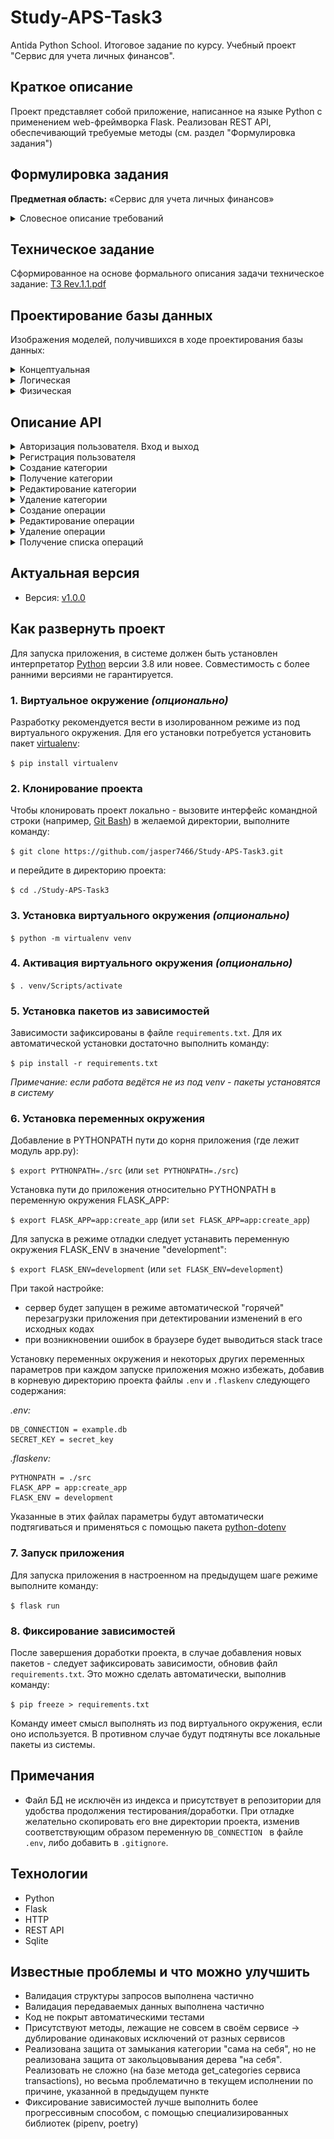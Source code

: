 # Study-APS-Task3
Antida Python School. Итоговое задание по курсу. Учебный проект "Сервис для учета личных финансов".

## Краткое описание

Проект представляет собой приложение, написанное на языке Python с применением web-фреймворка Flask.
Реализован REST API, обеспечивающий требуемые методы (см. раздел "Формулировка задания")

## Формулировка задания

**Предметная область:** «Сервис для учета личных финансов»

<details>
  <summary>Словесное описание требований</summary>
  
1. Сайт представляет собой сервис для учета личных финансов. Пользователи сервиса фиксируют свои доходы и расходы, чтобы видеть отчеты по своим личным финансам.
2. Для работы на сайте необходима регистрация, обязательные поля профиля — имя, фамилия, email, пароль. Для авторизации используется пара email и пароль.
3. Зарегистрированный пользователь может:
  
- Добавлять операции доходов и расходов, а также редактировать и удалять добавленные операции
- Добавлять категории для операций, а также редактировать и удалять существующие категории
- Строить отчеты с разрезами по временному периоду и категории

4. При добавлении операции пользователь передает следующие поля:
  
- Тип операции (доход/расход)
- Сумма
- Описание операции (не обязательно)
- Категория (не обязательно, у операции может быть 1 или 0 категорий)
- Дата и время (не обязательно, по умолчанию используется текущее время)

5. При добавлении категории пользователь передает следующие поля:
  
- Название
- Родительская категория (не обязательно, если не указана, то создается категория верхнего уровня)

6. Категории могут вкладываться друг в друга, образуя древовидную структуру. Например: категория «Еда» может содержать подкатегории «Продукты», «Рестораны», «Обеды».
7. При построении отчета об операциях, пользователь может указать категорию и временной период, по которым строится отчет:

- Если указана категория, то учитываются операции из категории и всех ее подкатегорий, подкатегорий ее подкатегорий и так далее. Если категория не указано, то в отчет включаются все операции за период независимо от категории
- Варианты временных периодов: текущая неделя (с понедельника по воскресенье), предыдущая неделя, текущий месяц, предыдущий месяц, текущий квартал, предыдущий квартал, текущий год, предыдущий год, произвольный диапазон (указываются даты начала и конца диапазона), всё время

8. Отчет об операциях содержит:
- Список операций, соответствующий указанным категории и временному периоду. Для каждой операции отдается дата, сумма, описание и категория (вместе со всеми родительскими категориями). Список отсортирован по дате и отдается с пагинацией
- Общую сумма для всех операций из списка
</details>

## Техническое задание
Сформированное на основе формального описания задачи техническое задание: [ТЗ Rev.1.1.pdf](https://github.com/jasper7466/Study-APS-Task3/tree/develop/assets/Rev.1.1.pdf)

## Проектирование базы данных
Изображения моделей, получившихся в ходе проектирования базы данных:

<details>
  <summary>Концептуальная</summary>
  
  ![Концептуальная](https://github.com/jasper7466/Study-APS-Task3/blob/develop/assets/%D0%9A%D0%BE%D0%BD%D1%86%D0%B5%D0%BF%D1%82%D1%83%D0%B0%D0%BB%D1%8C%D0%BD%D0%B0%D1%8F%20%D0%BC%D0%BE%D0%B4%D0%B5%D0%BB%D1%8C.png)
</details>

<details>
  <summary>Логическая</summary>
  
  ![Логическая](https://github.com/jasper7466/Study-APS-Task3/blob/develop/assets/%D0%9B%D0%BE%D0%B3%D0%B8%D1%87%D0%B5%D1%81%D0%BA%D0%B0%D1%8F%20%D0%BC%D0%BE%D0%B4%D0%B5%D0%BB%D1%8C.png)
</details>

<details>
  <summary>Физическая</summary>
  
  ![Физическая](https://github.com/jasper7466/Study-APS-Task3/blob/develop/assets/%D0%A4%D0%B8%D0%B7%D0%B8%D1%86%D0%B5%D1%81%D0%BA%D0%B0%D1%8F%20%D0%BC%D0%BE%D0%B4%D0%B5%D0%BB%D1%8C.png)
</details>

## Описание API

<details>
  <summary>Авторизация пользователя. Вход и выход</summary>
  
  ```javascript
  POST /auth/login
  ```
  ```javascript
  Request:
  {
    "email": str,
    "password": str
  }
  ```
  ```javascript
  POST /auth/logout
  ```
</details>

<details>
  <summary>Регистрация пользователя</summary>
  
  ```javascript
  POST /register
  ```
  ```javascript
  Request:
  {
    "email": str,
    "password": str,
    "first_name": str,
    "last_name": str
  }
  Response:
  {
    "id": int,
    "email": str,
    "first_name": str,
    "last_name": str
  }
  ```
</details>

<details>
    <summary>Создание категории</summary>
  Метод доступен только авторизованным пользователям.
  
  ```javascript
  POST /category
  ```
  ```javascript
  Request:
  {
    "name": str,
    "parent_id": int?
  }
  Response:
  {
    "id": int,
    "name": str,
    "parent_id": int?
  }
  ```
</details>

<details>
  <summary>Получение категории</summary>
  Метод доступен только авторизованным пользователям. Поиск производится по уникальному (в рамках дерева данного пользователя) имени категории.
  
  ```javascript
  GET /category
  ```
  ```javascript
  Request:
  {
    "name": str,
  }
  Response:
  {
    "id": int,
    "name": str,
    "parent_id": int?
  }
  ```
</details>

<details>
  <summary>Редактирование категории</summary>
  Метод доступен только авторизованным пользователям. Пользователь может редактировать только созданные им категории.
  
  ```javascript
  PATCH /category/<id>
  ```
  ```javascript
  Request:
  {
    "name": str?,
    "parent_id": int?
  }
  Response:
  {
    "id": int,
    "name": str,
    "parent_id": int?
  }
  ```
</details>

<details>
  <summary>Удаление категории</summary>
  Метод доступен только авторизованным пользователям. Пользователь может удалять только созданные им категории.
  
  ```javascript
  DELETE /category/<id>
  ```
</details>

<details>
  <summary>Создание операции</summary>
  Доступно только авторизованным пользователям. Поле type указывает на тип операции - true для операции прихода, false для операци расхода.
  
  ```javascript
  POST /transactions
  ```
  
  ```javascript
  Request:
  {
    "type": bool,
    "amount": str,
    "description": str?,
    "category_id": int?,
    "date": int?
  }
  Responce:
  {
    "id": int,
    "type": bool,
    "amount": str,
    "description": str?,
    "category_id": int?,
    "date": int
  }
  ```
</details>

<details>
  <summary>Редактирование операции</summary>
  Доступно только авторизованным пользователям. Метод доступен только для операций, которые созданы пользователем,
выполняющим запрос. Редактирование происходит по id операции.
  
  ```javascript
  PATCH /transactions/<id>
  ```
  
  ```javascript
  Request:
  {
    "type": bool?,
    "amount": str?,
    "description": str?,
    "category_id": int?,
    "date": int?
  }
  Responce:
  {
    "id": int,
    "type": bool,
    "amount": str,
    "description": str?,
    "category_id": int?,
    "date": int
  }
  ```
</details>

<details>
  <summary>Удаление операции</summary>
  Удаляются лишь те операции, которые созданы авторизованным пользователем. Удаление происходит по id операции.
  
  ```javascript
  DELETE /transactions/<id>
  ```
</details>

<details>
  <summary>Получение списка операций</summary>
  Пользователь может получить только собственные операции. Список можно фильтровать с помощью query string параметров, все параметры необязательные.
  
  Список выводится с использованием пагинации. Параметры page_size и page отвечают за регулировку пагинации: page - отображает текущую страницу, page_size - регулирует количество операций на странице.
  
  Параметры from, to, period отвечают за фильтрацию по времени: from - дата в виде timestamp, отфильтровывает те записи, дата которых превышает заданную, to - дата в виде timestamp, отфильтровывает те записи, дата которых не превышает заданную, period - фильтрация по одному из предустановленных периодов. Если передан параметр period, from и to игнорируются.
  
  Список предустановленных периодов:
  
- week – текущая неделя с понедельника по воскресенье
- last_week – предыдущая неделя с понедельника по воскресенье
- month – текущий месяц
- last_month – предыдущий месяц
- quarter – текущий квартал
- last_quarter – предыдущий квартал
- year – текущий год
- last_year – предыдущий год
  
  ```javascript
  GET /transactions
  ```
  ```javascript
  Query string:
    category_id: int?
    from: int?
    to: int?
    period: str?
    page_size: int?
    page: int?
  Response:
  {
    "operations": [
      {
        "id": int,
        "date": int,
        "type": bool,
        "description": str?,
        "amount": str,
        "categories": [
          {
            "id": int,
            "name": str
          }
        ]
      }
    ],
    "total": str,
    "total_items": int,
    "total_pages": int,
    "page_size": int,
    "page": int,
    "next_page": str?,
    "prev_page": str?
  }
  ```
</details>

## Актуальная версия

 - Версия: [v1.0.0](https://github.com/jasper7466/Study-APS-Task3/tree/v1.0.0)


## Как развернуть проект

Для запуска приложения, в системе должен быть установлен интерпретатор [Python](https://www.python.org/downloads/) версии 3.8 или новее. Совместимость с более ранними версиями не гарантируется.

### 1. Виртуальное окружение *(опционально)*
Разработку рекомендуется вести в изолированном режиме из под виртуального окружения. Для его установки потребуется установить пакет [virtualenv](https://pypi.org/project/virtualenv/):

`$ pip install virtualenv`

### 2. Клонирование проекта
Чтобы клонировать проект локально - вызовите интерфейс командной строки (например, [Git Bash](https://gitforwindows.org)) в желаемой директории, выполните команду:

`$ git clone https://github.com/jasper7466/Study-APS-Task3.git`

и перейдите в директорию проекта:

`$ cd ./Study-APS-Task3`

### 3. Установка виртуального окружения *(опционально)*

`$ python -m virtualenv venv`

### 4. Активация виртуального окружения *(опционально)*

`$ . venv/Scripts/activate`

### 5. Установка пакетов из зависимостей
Зависимости зафиксированы в файле `requirements.txt`. Для их автоматической установки достаточно выполнить команду:

`$ pip install -r requirements.txt`

*Примечание: если работа ведётся не из под venv - пакеты установятся в систему*

### 6. Установка переменных окружения
Добавление в PYTHONPATH пути до корня приложения (где лежит модуль app.py):

`$ export PYTHONPATH=./src` (или `set PYTHONPATH=./src`)

Установка пути до приложения относительно PYTHONPATH в переменную окружения FLASK_APP:

`$ export FLASK_APP=app:create_app` (или `set FLASK_APP=app:create_app`)

Для запуска в режиме отладки следует устанавить переменную окружения FLASK_ENV в значение "development":

`$ export FLASK_ENV=development` (или `set FLASK_ENV=development`)

При такой настройке:
- сервер будет запущен в режиме автоматической "горячей" перезагрузки приложения при детектировании изменений в его исходных кодах
- при возникновении ошибок в браузере будет выводиться stack trace

Установку переменных окружения и некоторых других переменных параметров при каждом запуске приложения можно избежать, добавив в корневую директорию проекта файлы `.env` и `.flaskenv` следующего содержания:

*.env:*
```
DB_CONNECTION = example.db
SECRET_KEY = secret_key
```

*.flaskenv:*
```
PYTHONPATH = ./src
FLASK_APP = app:create_app
FLASK_ENV = development
```

Указанные в этих файлах параметры будут автоматически подтягиваться и применяться с помощью пакета [python-dotenv](https://pypi.org/project/python-dotenv/)

### 7. Запуск приложения
Для запуска приложения в настроенном на предыдущем шаге режиме выполните команду:

`$ flask run`

### 8. Фиксирование зависимостей
После завершения доработки проекта, в случае добавления новых пакетов - следует зафиксировать зависимости, обновив файл `requirements.txt`. Это можно сделать автоматически, выполнив команду:

`$ pip freeze > requirements.txt`

Команду имеет смысл выполнять из под виртуального окружения, если оно используется. В противном случае будут подтянуты все локальные пакеты из системы.

## Примечания

- Файл БД не исключён из индекса и присутствует в репозитории для удобства продолжения тестирования/доработки. При отладке желательно скопировать его вне директории проекта, изменив соответствующим образом переменную `DB_CONNECTION ` в файле `.env`, либо добавить в `.gitignore`.

## Технологии

 - Python
 - Flask
 - HTTP
 - REST API
 - Sqlite

## Известные проблемы и что можно улучшить

- Валидация структуры запросов выполнена частично
- Валидация передаваемых данных выполнена частично
- Код не покрыт автоматическими тестами
- Присутствуют методы, лежащие не совсем в своём сервисе -> дублирование одинаковых исключений от разных сервисов
- Реализована защита от замыкания категории "сама на себя", но не реализована защита от закольцовывания дерева "на себя". Реализовать не сложно (на базе метода get_categories сервиса transactions), но весьма проблематично в текущем исполнении по причине, указанной в предыдущем пункте
- Фиксирование зависимостей лучше выполнить более прогрессивным способом, с помощью специализированных библиотек (pipenv, poetry)

